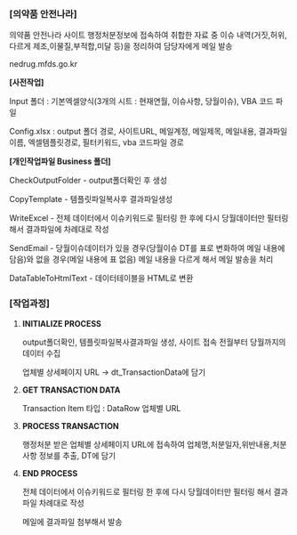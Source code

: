 ### [의약품 안전나라] ###

의약품 안전나라 사이트 행정처분정보에 접속하여 취합한 자료 중 이슈 내역(거짓,허위,다르게 제조,이물질,부적합,미달 등)을 정리하여 담당자에게 메일 발송

nedrug.mfds.go.kr


**[사전작업]**

Input 폴더 : 기본엑셀양식(3개의 시트 : 현재연월, 이슈사항, 당월이슈), VBA 코드 파일

Config.xlsx : output 폴더 경로, 사이트URL, 메일계정, 메일제목, 메일내용, 결과파일 이름, 엑셀템플릿경로, 필터키워드, vba 코드파일 경로


**[개인작업파일 Business 폴더]**

   CheckOutputFolder - output폴더확인 후 생성
  
   CopyTemplate -  템플릿파일복사후 결과파일생성 

   WriteExcel - 전체 데이터에서 이슈키워드로 필터링 한 후에 다시 당월데이터만 필터링 해서 결과파일에 차례대로 작성
   
   SendEmail - 당월이슈데이터가 있을 경우(당월이슈 DT를 표로 변화하여 메일 내용에 담음)와 없을 경우(메일 내용에 표 없음)  메일 내용을 다르게 해서 
              메일 발송을 처리
   
   
   DataTableToHtmlText - 데이터테이블을 HTML로 변환  
  

### [작업과정] ###

1. **INITIALIZE PROCESS**
   
    output폴더확인, 템플릿파일복사결과파일 생성, 사이트 접속 전월부터 당월까지의 데이터 수집

    업체별 상세페이지 URL -> dt_TransactionData에 담기
   
2. **GET TRANSACTION DATA**

    Transaction Item 타입 :  DataRow 업체별 URL

3. **PROCESS TRANSACTION**

   행정처분 받은 업체별 상세페이지 URL에 접속하여 업체명,처분일자,위반내용,처분사항 정보를 추출, DT에 담기

    
4. **END PROCESS**
   
    전체 데이터에서 이슈키워드로 필터링 한 후에 다시 당월데이터만 필터링 해서 결과파일 차례대로 작성

    메일에 결과파일 첨부해서 발송
   

